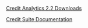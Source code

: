 [Credit Analytics 2.2 Downloads](http://www.credit-trader.net/Downloads.html)

[Credit Suite Documentation](http://www.credit-trader.net/Begin.html)